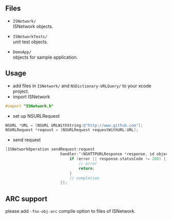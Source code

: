## Files

- `ISNetwork/`  
ISNetwork objects.

- `ISNetworkTests/`  
unit test objects.

- `DemoApp/`  
objects for sample application.

## Usage

- add files in `ISNetwork/` and `NSDictionary-URLQuery/` to your xcode project.
- import ISNetwork

```objectivec
#import "ISNetwork.h"
```

- set up NSURLRequest

```objectivec
NSURL *URL = [NSURL URLWithString:@"http://www.github.com"];
NSURLRequest *reqeust = [NSURLRequest requestWithURL:URL];
```

- send request

```objectivec
[ISNetworkOperation sendRequest:request
                        handler:^(NSHTTPURLResponse *response, id object, NSError *error) {
                            if (error || response.statusCode != 200) {
                                // error
                                return;
                            }
                            // completion
                        }];
```


## ARC support

please add `-fno-obj-arc` compile option to files of ISNetwork.
